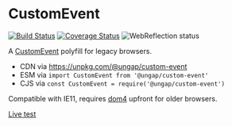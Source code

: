 # CustomEvent

[![Build Status](https://travis-ci.com/ungap/custom-event.svg?branch=master)](https://travis-ci.com/ungap/custom-event) [![Coverage Status](https://coveralls.io/repos/github/ungap/custom-event/badge.svg?branch=master)](https://coveralls.io/github/ungap/custom-event?branch=master) ![WebReflection status](https://offline.report/status/webreflection.svg)

A [CustomEvent](https://developer.mozilla.org/en-US/docs/Web/API/CustomEvent) polyfill for legacy browsers.

  * CDN via https://unpkg.com/@ungap/custom-event
  * ESM via `import CustomEvent from '@ungap/custom-event'`
  * CJS via `const CustomEvent = require('@ungap/custom-event')`

Compatible with IE11, requires [dom4](https://github.com/WebReflection/dom4#dom4) upfront for older browsers.

[Live test](https://ungap.github.io/custom-event/test/)
